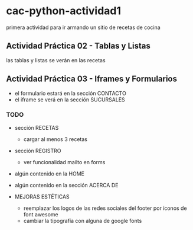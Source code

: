 # cac-python-actividad1
primera actividad para ir armando un sitio de recetas de cocina


## Actividad Práctica 02 - Tablas y Listas
las tablas y listas se verán en las recetas


## Actividad Práctica 03 - Iframes y Formularios
* el formulario estará en la sección CONTACTO
* el iframe se verá en la sección SUCURSALES


### TODO
* sección RECETAS
    * cargar al menos 3 recetas

* sección REGISTRO
    * ver funcionalidad mailto en forms

* algún contenido en la HOME

* algún contenido en la sección ACERCA DE

* MEJORAS ESTÉTICAS
    * reemplazar los logos de las redes sociales del footer por íconos de font awesome
    * cambiar la tipografía con alguna de google fonts